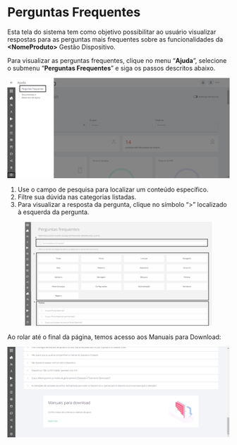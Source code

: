 # Perguntas Frequentes

Esta tela do sistema tem como objetivo possibilitar ao usuário visualizar respostas para as perguntas mais frequentes sobre as funcionalidades da **\<NomeProduto>** Gestão Dispositivo.

Para visualizar as perguntas frequentes, clique no menu “**Ajuda**”, selecione o submenu “**Perguntas Frequentes**” e siga os passos descritos abaixo.

![](<../../.gitbook/assets/0 (6).png>)

1. Use o campo de pesquisa para localizar um conteúdo específico.
2. Filtre sua dúvida nas categorias listadas.
3. Para visualizar a resposta da pergunta, clique no símbolo “>” localizado à esquerda da pergunta.

<figure><img src="../../.gitbook/assets/image (2) (1) (1) (1) (1) (1).png" alt=""><figcaption></figcaption></figure>

Ao rolar até o final da página, temos acesso aos Manuais para Download:

![](<../../.gitbook/assets/2 (3).png>)
